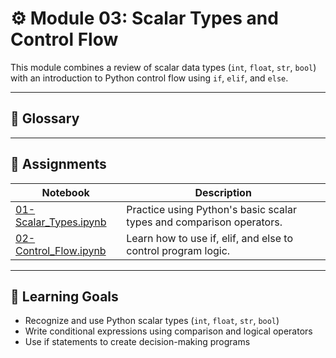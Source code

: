 # ⚙️ Module 03: Scalar Types and Control Flow

This module combines a review of scalar data types (`int`, `float`, `str`, `bool`) with an introduction to Python control flow using `if`, `elif`, and `else`.

---

## 📕 Glossary

---

## 🔗 Assignments
| Notebook |	Description |
|-----|----------|
|[01-Scalar_Types.ipynb](https://github.com/aaniaahh/DataScience-2025/blob/main/Completed/03-Scalar_Types_and_Control_Flow/01_Scalar_Types.ipynb)|	Practice using Python's basic scalar types and comparison operators.|
|[02-Control_Flow.ipynb](https://github.com/aaniaahh/DataScience-2025/blob/main/Completed/03-Scalar_Types_and_Control_Flow/02_Control_Flow.ipynb)| Learn how to use if, elif, and else to control program logic.|

---

## 🧠 Learning Goals
* Recognize and use Python scalar types (`int`, `float`, `str`, `bool`)
* Write conditional expressions using comparison and logical operators
* Use if statements to create decision-making programs